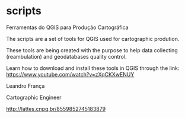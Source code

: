 # scripts
Ferramentas do QGIS para Produção Cartográfica

The scripts are a set of tools for QGIS used for cartographic prodution.

These tools are being created with the purpose to help data collecting (reambulation) and geodatabases quality control.

Learn how to download and install these tools in QGIS through the link: https://www.youtube.com/watch?v=zXqCKXwENUY

Leandro França

Cartographic Engineer

http://lattes.cnpq.br/8559852745183879
